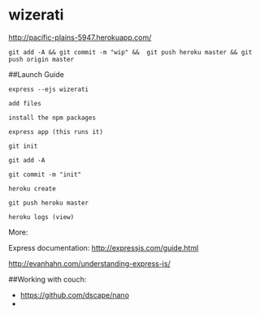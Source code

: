 wizerati
========

http://pacific-plains-5947.herokuapp.com/

    git add -A && git commit -m "wip" &&  git push heroku master && git push origin master

##Launch Guide

	express --ejs wizerati

	add files

	install the npm packages

	express app (this runs it)

	git init 

	git add -A

	git commit -m "init"

	heroku create

	git push heroku master

	heroku logs (view)


More:

Express documentation: http://expressjs.com/guide.html

http://evanhahn.com/understanding-express-js/

##Working with couch:

 - https://github.com/dscape/nano
 - 

